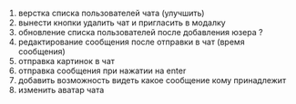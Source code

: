 1) верстка списка пользователей чата (улучшить)
2) вынести кнопки удалить чат и пригласить в модалку
3) обновление списка пользователей после добавления юзера ?
4) редактирование сообщения после отправки в чат (время сообщения)
5) отправка картинок в чат
6) отправка сообщения при нажатии на enter
7) добавить возможность видеть какое сообщение кому принадлежит
8) изменить аватар чата

